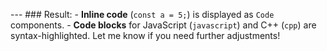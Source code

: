 --- ### Result: - **Inline code** (`const a = 5;`) is displayed as `Code` components. - **Code blocks** for JavaScript (`javascript`) and C++ (`cpp`) are syntax-highlighted. Let me know if you need further adjustments!
